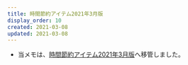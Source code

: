 ```yaml
---
title: 時間節約アイテム2021年3月版
display_order: 10
created: 2021-03-08
updated: 2021-03-08
---
```

- 当メモは、[時間節約アイテム2021年3月版](https://thinktwice.tech/life/time_management/item_202103/)へ移管しました。
